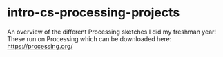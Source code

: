 # intro-cs-processing-projects

An overview of the different Processing sketches I did my freshman year!
These run on Processing which can be downloaded here: https://processing.org/
